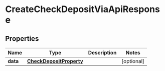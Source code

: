 

# CreateCheckDepositViaApiResponse


## Properties

| Name | Type | Description | Notes |
|------------ | ------------- | ------------- | -------------|
|**data** | [**CheckDepositProperty**](CheckDepositProperty.md) |  |  [optional] |



